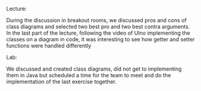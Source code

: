 Lecture:

During the discussion in breakout rooms, we discussed pros and cons of class diagrams and selected two best pro
and two best contra arguments. In the last part of the lecture, following the video of Ulno implementing the classes on
a diagram in code, it was interesting to see how getter and setter functions were handled differently

Lab:

We discussed and created class diagrams, did not get to implementing them in Java but scheduled a time for the team to
meet and do the implementation of the last exercise together.